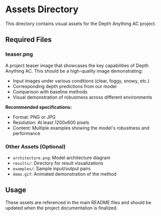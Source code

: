 # Assets Directory

This directory contains visual assets for the Depth Anything AC project.

## Required Files

### teaser.png
A project teaser image that showcases the key capabilities of Depth Anything AC. This should be a high-quality image demonstrating:

- Input images under various conditions (clear, foggy, snowy, etc.)
- Corresponding depth predictions from our model
- Comparison with baseline methods
- Visual demonstration of robustness across different environments

**Recommended specifications:**
- Format: PNG or JPG
- Resolution: At least 1200x600 pixels
- Content: Multiple examples showing the model's robustness and performance

### Other Assets (Optional)

- `architecture.png`: Model architecture diagram
- `results/`: Directory for result visualizations
- `examples/`: Sample input/output pairs
- `demo.gif`: Animated demonstration of the method

## Usage

These assets are referenced in the main README files and should be updated when the project documentation is finalized. 